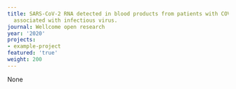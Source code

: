 ```yaml
---
title: SARS-CoV-2 RNA detected in blood products from patients with COVID-19 is not
  associated with infectious virus.
journal: Wellcome open research
year: '2020'
projects:
- example-project
featured: 'true'
weight: 200
---
```


None